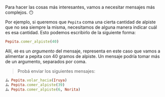 Para hacer las cosas más interesantes, vamos a necesitar mensajes más complejos. :no_mouth:

Por ejemplo, si queremos que `Pepita` coma una cierta cantidad de alpiste que no sea siempre la misma, necesitamos de alguna manera indicar cuál es esa cantidad. Esto podemos escribirlo de la siguiente forma: 

```ruby
Pepita.comer_alpiste(40)
```

Allí, `40` es un _argumento_ del mensaje, representa en este caso que vamos a alimentar a pepita con 40 gramos de alpiste. Un mensaje podría tomar más de un argumento, separados por coma.

> Probá enviar los siguientes mensajes:
> 
```ruby
ム Pepita.volar_hacia(Iruya)
ム Pepita.comer_alpiste(39)
ム Pepita.comer_alpiste(6, Norita)
```